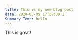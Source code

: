```yaml
---
title: This is my new blog post
date: 2018-03-09 17:36:00 Z
Summary Text: hello
---
```


This is great!